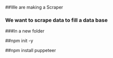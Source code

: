 ##We are making a Scraper

### We want to scrape data to fill a data base

###In a new folder

##npm init -y

##npm install puppeteer
